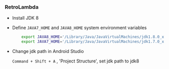### RetroLambda ###

- Install JDK 8
- Define `JAVA7_HOME` and `JAVA8_HOME` system environment variables

    ```bash
        export JAVA8_HOME='/Library/Java/JavaVirtualMachines/jdk1.8.0_xx.jdk/Contents/Home'
        export JAVA7_HOME='/Library/Java/JavaVirtualMachines/jdk1.7.0_xx.jdk/Contents/Home'
    ```
- Change jdk path in Android Studio

    `Command + Shift + A` , 'Project Structure', set jdk path to jdk8
